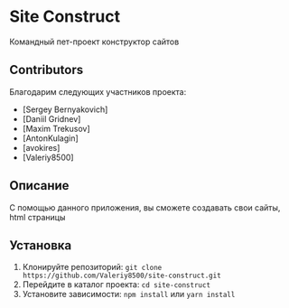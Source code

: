 # Site Construct

Командный пет-проект конструктор сайтов

## Contributors

Благодарим следующих участников проекта:

- [Sergey Bernyakovich]
- [Daniil Gridnev]
- [Maxim Trekusov]
- [AntonKulagin]
- [avokires]
- [Valeriy8500]

## Описание

С помощью данного приложения, вы сможете создавать свои сайты, html страницы

## Установка

1. Клонируйте репозиторий: `git clone https://github.com/Valeriy8500/site-construct.git`
2. Перейдите в каталог проекта: `cd site-construct`
3. Установите зависимости: `npm install` или `yarn install`


